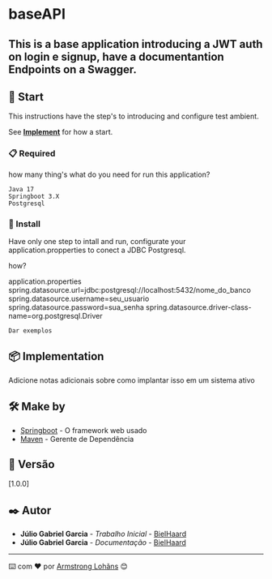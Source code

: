 # baseAPI
<h2>This is a base application introducing a JWT auth on login e signup, have a documentantion Endpoints on a Swagger.</h2>

## 🚀 Start

This instructions have the step's to introducing and configure test ambient.

See **[Implement](#-implanta%C3%A7%C3%A3o)** for how a start.

### 📋 Required

how many thing's what do you need for run this application?

```
Java 17
Springboot 3.X
Postgresql

```

### 🔧 Install

Have only one step to intall and run, configurate your application.propperties to conect a JDBC Postgresql.

how? 

application.properties
spring.datasource.url=jdbc:postgresql://localhost:5432/nome_do_banco
spring.datasource.username=seu_usuario
spring.datasource.password=sua_senha
spring.datasource.driver-class-name=org.postgresql.Driver

```
Dar exemplos
```

## 📦 Implementation

Adicione notas adicionais sobre como implantar isso em um sistema ativo

## 🛠️ Make by

* [Springboot](https://docs.spring.io/spring-framework/reference/index.html) - O framework web usado
* [Maven](https://maven.apache.org/) - Gerente de Dependência

## 📌 Versão

[1.0.0]

## ✒️ Autor

* **Júlio Gabriel Garcia** - *Trabalho Inicial* - [BielHaard]([https://github.com/linkParaPerfil](https://github.com/BielHaard/))
* **Júlio Gabriel Garcia** - *Documentação* - [BielHaard]([https://github.com/linkParaPerfil](https://github.com/BielHaard/))


---
⌨️ com ❤️ por [Armstrong Lohãns](https://gist.github.com/lohhans) 😊
